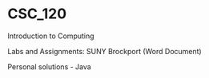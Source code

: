 # CSC_120
Introduction to Computing

Labs and Assignments: SUNY Brockport (Word Document)

Personal solutions - Java
